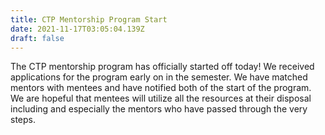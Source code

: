 ```yaml
---
title: CTP Mentorship Program Start
date: 2021-11-17T03:05:04.139Z
draft: false
---
```

The CTP mentorship program has officially started off today! We received applications for the program early on in the semester. We have matched mentors with mentees and have notified both of the start of the program. We are hopeful that mentees will utilize all the resources at their disposal including and especially the mentors who have passed through the very steps.